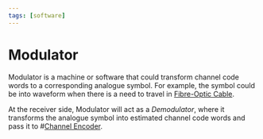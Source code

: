 ```yaml
---
tags: [software]
---
```


# Modulator

Modulator is a machine or software that could transform channel code words to a
corresponding analogue symbol. For example, the symbol could be into waveform
when there is a need to travel in [Fibre-Optic Cable](202209021233.md).

At the receiver side, Modulator will act as a *Demodulator*, where it transforms
the analogue symbol into estimated channel code words and pass it to
#[Channel Encoder](202209291041.md).
